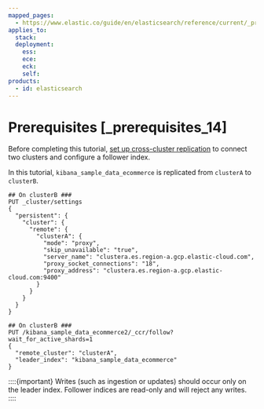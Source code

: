 ```yaml
---
mapped_pages:
  - https://www.elastic.co/guide/en/elasticsearch/reference/current/_prerequisites_14.html
applies_to:
  stack:
  deployment:
    ess:
    ece:
    eck:
    self:
products:
  - id: elasticsearch
---
```


# Prerequisites [_prerequisites_14]

Before completing this tutorial, [set up cross-cluster replication](set-up-cross-cluster-replication.md) to connect two clusters and configure a follower index.

In this tutorial, `kibana_sample_data_ecommerce` is replicated from `clusterA` to `clusterB`.

```console
## On clusterB ###
PUT _cluster/settings
{
  "persistent": {
    "cluster": {
      "remote": {
        "clusterA": {
          "mode": "proxy",
          "skip_unavailable": "true",
          "server_name": "clustera.es.region-a.gcp.elastic-cloud.com",
          "proxy_socket_connections": "18",
          "proxy_address": "clustera.es.region-a.gcp.elastic-cloud.com:9400"
        }
      }
    }
  }
}
```

```console
## On clusterB ###
PUT /kibana_sample_data_ecommerce2/_ccr/follow?wait_for_active_shards=1
{
  "remote_cluster": "clusterA",
  "leader_index": "kibana_sample_data_ecommerce"
}
```

::::{important} 
Writes (such as ingestion or updates) should occur only on the leader index. Follower indices are read-only and will reject any writes.
::::


